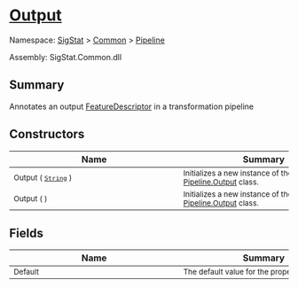# [Output](./Output.md)

Namespace: [SigStat]() > [Common](./../README.md) > [Pipeline](./README.md)

Assembly: SigStat.Common.dll

## Summary
Annotates an output [FeatureDescriptor](https://github.com/hargitomi97/sigstat/blob/master/docs/md/SigStat/Common/FeatureDescriptor.md) in a transformation pipeline

## Constructors

| Name | Summary | 
| --- | --- | 
| <div style="width:290px"><sub>Output ( [`String`](https://docs.microsoft.com/en-us/dotnet/api/System.String) )</sub></div>| <div style="width:290px"><sub>Initializes a new instance of the [Pipeline.Output](https://github.com/hargitomi97/sigstat/blob/master/docs/md/SigStat/Common/Pipeline/Output.md) class.</sub></div>| <br>
| <div style="width:290px"><sub>Output (  )</sub></div>| <div style="width:290px"><sub>Initializes a new instance of the [Pipeline.Output](https://github.com/hargitomi97/sigstat/blob/master/docs/md/SigStat/Common/Pipeline/Output.md) class.</sub></div>| <br>


## Fields

| Name | Summary | 
| --- | --- | 
| <div style="width:290px"><sub>Default</sub></div>| <div style="width:290px"><sub>The default value for the property</sub></div>| <br>



